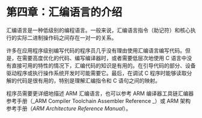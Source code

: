 # 第四章：汇编语言的介绍

汇编语言是一种低级别的编程语言。一般来说，汇编语言指令（助记符）和核心执行的实际二进制操作码之间存在一对一的关系。

许多在应用程序级别编写代码的程序员几乎没有理由使用汇编语言编写代码。但是，在需要高度优化的代码、编写编译器时，或者需要低层次地使用 C 语言中没有直接可用的特性的情况下，汇编代码的知识是有用的。在引导代码的部分、设备驱动程序或执行操作系统开发时可能需要它。最后，在调试 C 程序时能够读取分解的代码是很有用的，特别是理解汇编指令和 C 语句之间的映射。

程序员需要更详细地描述 ARM 汇编语言，也可以参考 ARM 编译器工具链汇编器参考手册（_ARM Compiler Toolchain Assembler Reference _）或 ARM 架构参考手册（_ARM Architecture Reference Manual_）。



